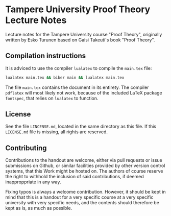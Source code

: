 # Tampere University Proof Theory Lecture Notes

Lecture notes for the Tampere University course "Proof Theory",
originally written by Esko Turunen based on Gaisi Takeuti's book "Proof Theory".

## Compilation instructions

It is adviced to use the compiler `lualatex` to compile the `main.tex` file:
```sh
lualatex main.tex && biber main && lualatex main.tex
```
The file `main.tex` contains the document in its entirety.
The compiler `pdflatex` will most likely not work,
because of the included LaTeX package `fontspec`,
that relies on `lualatex` to function.

## License

See the file `LINCENSE.md`, located in the same directory as this file.
If this `LICENSE.md` file is missing, all rights are reserved.

## Contributing

Contributions to the handout are welcome,
either via pull requests or issue submissions on Github,
or similar facilities provided by other version control systems,
that this Work might be hosted on.
The authors of course reserve the right to withhold the inclusion
of said contributions, if deemed inapproppriate in any way.

Fixing typos is always a welcome contribution.
However, it should be kept in mind that this is a handout
for a very specific course at a very specific university
with very specific needs, and the contents should therefore
be kept as is, as much as possible.
